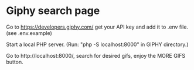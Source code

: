 # Giphy search page

Go to https://developers.giphy.com/ get your API key and add it to .env file. (see .env.example)

Start a local PHP server. (Run: "php -S localhost:8000" in GIPHY directory.)

Go to http://localhost:8000/, search for desired gifs, enjoy the MORE GIFS button.